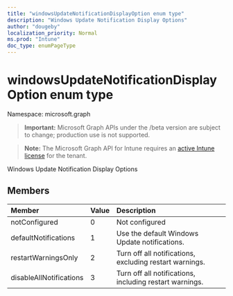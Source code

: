 ```yaml
---
title: "windowsUpdateNotificationDisplayOption enum type"
description: "Windows Update Notification Display Options"
author: "dougeby"
localization_priority: Normal
ms.prod: "Intune"
doc_type: enumPageType
---
```


# windowsUpdateNotificationDisplayOption enum type

Namespace: microsoft.graph

> **Important:** Microsoft Graph APIs under the /beta version are subject to change; production use is not supported.

> **Note:** The Microsoft Graph API for Intune requires an [active Intune license](https://go.microsoft.com/fwlink/?linkid=839381) for the tenant.

Windows Update Notification Display Options

## Members
|Member|Value|Description|
|:---|:---|:---|
|notConfigured|0|Not configured|
|defaultNotifications|1|Use the default Windows Update notifications.|
|restartWarningsOnly|2|Turn off all notifications, excluding restart warnings.|
|disableAllNotifications|3|Turn off all notifications, including restart warnings.|



